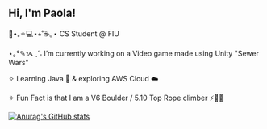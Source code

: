 ## Hi, I'm Paola!


🌿•₊✧💻⋆⭒˚☕️｡⋆ CS Student @ FIU <br/>

⋆｡°✎ᝰ ˎˊ˗ I’m currently working on a Video game made using Unity "Sewer Wars"<br/>

✧ Learning Java 🌱 & exploring AWS Cloud ☁️<br/>

✧ Fun Fact is that I am a V6 Boulder / 5.10 Top Rope climber ⚡️🧗‍♀️<br/>

[![Anurag's GitHub stats](https://github-readme-stats.vercel.app/api?username=PaolaArraut&show_icons=true&theme=gruvbox)](https://github.com/anuraghazra/github-readme-stats)

